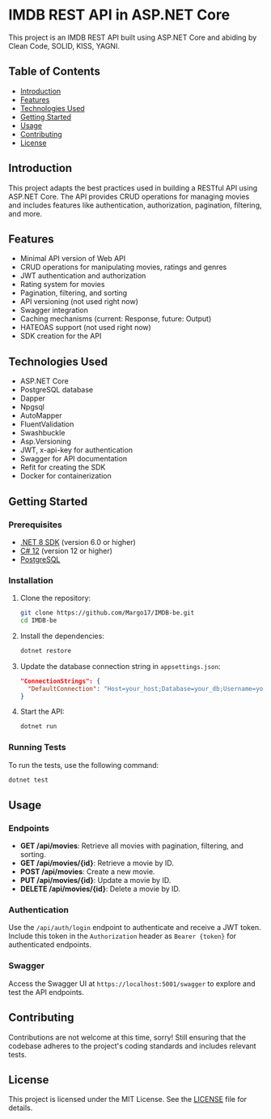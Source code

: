 # IMDB REST API in ASP.NET Core

This project is an IMDB REST API built using ASP.NET Core and abiding by Clean Code, SOLID, KISS, YAGNI.

## Table of Contents

- [Introduction](#introduction)
- [Features](#features)
- [Technologies Used](#technologies-used)
- [Getting Started](#getting-started)
- [Usage](#usage)
- [Contributing](#contributing)
- [License](#license)

## Introduction

This project adapts the best practices used in building a RESTful API using ASP.NET Core. The API provides CRUD operations for managing movies and includes features like authentication, authorization, pagination, filtering, and more.

## Features

- Minimal API version of Web API
- CRUD operations for manipulating movies, ratings and genres
- JWT authentication and authorization
- Rating system for movies
- Pagination, filtering, and sorting
- API versioning (not used right now)
- Swagger integration
- Caching mechanisms (current: Response, future: Output)
- HATEOAS support (not used right now)
- SDK creation for the API

## Technologies Used

- ASP.NET Core
- PostgreSQL database
- Dapper
- Npgsql
- AutoMapper
- FluentValidation
- Swashbuckle
- Asp.Versioning
- JWT, x-api-key for authentication
- Swagger for API documentation
- Refit for creating the SDK
- Docker for containerization

## Getting Started

### Prerequisites

- [.NET 8 SDK](https://dotnet.microsoft.com/download/dotnet/8.0) (version 6.0 or higher)
- [C# 12](https://learn.microsoft.com/en-us/dotnet/csharp/whats-new/csharp-12) (version 12 or higher)
- [PostgreSQL](https://www.postgresql.org/)

### Installation

1. Clone the repository:

   ```bash
   git clone https://github.com/Margo17/IMDB-be.git
   cd IMDB-be
   ```

2. Install the dependencies:

   ```bash
   dotnet restore
   ```

3. Update the database connection string in `appsettings.json`:

   ```json
   "ConnectionStrings": {
     "DefaultConnection": "Host=your_host;Database=your_db;Username=your_user;Password=your_password"
   }
   ```

4. Start the API:

   ```bash
   dotnet run
   ```

### Running Tests

To run the tests, use the following command:

```bash
dotnet test
```

## Usage

### Endpoints

- **GET /api/movies**: Retrieve all movies with pagination, filtering, and sorting.
- **GET /api/movies/{id}**: Retrieve a movie by ID.
- **POST /api/movies**: Create a new movie.
- **PUT /api/movies/{id}**: Update a movie by ID.
- **DELETE /api/movies/{id}**: Delete a movie by ID.

### Authentication

Use the `/api/auth/login` endpoint to authenticate and receive a JWT token. Include this token in the `Authorization` header as `Bearer {token}` for authenticated endpoints.

### Swagger

Access the Swagger UI at `https://localhost:5001/swagger` to explore and test the API endpoints.

## Contributing

Contributions are not welcome at this time, sorry! Still ensuring that the codebase adheres to the project's coding standards and includes relevant tests.

## License

This project is licensed under the MIT License. See the [LICENSE](https://opensource.org/license/mit) file for details.